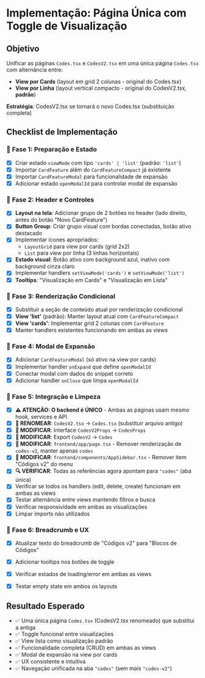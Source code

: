# Implementação: Página Única com Toggle de Visualização

## Objetivo
Unificar as páginas `Codes.tsx` e `CodesV2.tsx` em uma única página `Codes.tsx` com alternância entre:
- **View por Cards** (layout em grid 2 colunas - original do Codes.tsx)
- **View por Linha** (layout vertical compacto - original do CodesV2.tsx, **padrão**)

**Estratégia**: CodesV2.tsx se tornará o novo Codes.tsx (substituição completa)

## Checklist de Implementação

### 🎯 **Fase 1: Preparação e Estado**
- [x] Criar estado `viewMode` com tipo `'cards' | 'list'` (padrão: `'list'`)
- [x] Importar `CardFeature` além do `CardFeatureCompact` já existente
- [x] Importar `CardFeatureModal` para funcionalidade de expansão
- [x] Adicionar estado `openModalId` para controlar modal de expansão

### 🎯 **Fase 2: Header e Controles**
- [x] **Layout na tela**: Adicionar grupo de 2 botões no header (lado direito, antes do botão "Novo CardFeature")
- [x] **Button Group**: Criar grupo visual com bordas conectadas, botão ativo destacado
- [x] Implementar ícones apropriados:
  - `LayoutGrid` para view por cards (grid 2x2)
  - `List` para view por linha (3 linhas horizontais)
- [x] **Estado visual**: Botão ativo com background azul, inativo com background cinza claro
- [x] Implementar handlers `setViewMode('cards')` e `setViewMode('list')`
- [x] **Tooltips**: "Visualização em Cards" e "Visualização em Lista"

### 🎯 **Fase 3: Renderização Condicional**
- [x] Substituir a seção de conteúdo atual por renderização condicional
- [x] **View 'list'** (padrão): Manter layout atual com `CardFeatureCompact`
- [x] **View 'cards'**: Implementar grid 2 colunas com `CardFeature`
- [x] Manter handlers existentes funcionando em ambas as views

### 🎯 **Fase 4: Modal de Expansão**
- [x] Adicionar `CardFeatureModal` (só ativo na view por cards)
- [x] Implementar handler `onExpand` que define `openModalId`
- [x] Conectar modal com dados do snippet correto
- [x] Adicionar handler `onClose` que limpa `openModalId`

### 🎯 **Fase 5: Integração e Limpeza**
- [x] **⚠️ ATENÇÃO: O backend é ÚNICO** - Ambas as páginas usam mesmo hook, services e API
- [x] **🔄 RENOMEAR**: `CodesV2.tsx` → `Codes.tsx` (substituir arquivo antigo)
- [x] **📝 MODIFICAR**: Interface `CodesV2Props` → `CodesProps`
- [x] **📝 MODIFICAR**: Export `CodesV2` → `Codes`
- [x] **📝 MODIFICAR**: `frontend/app/page.tsx` - Remover renderização de `codes-v2`, manter apenas `codes`
- [x] **📝 MODIFICAR**: `frontend/components/AppSidebar.tsx` - Remover item "Códigos v2" do menu
- [x] **🔍 VERIFICAR**: Todas as referências agora apontam para `"codes"` (aba única)
- [x] Verificar se todos os handlers (edit, delete, create) funcionam em ambas as views
- [x] Testar alternância entre views mantendo filtros e busca
- [x] Verificar responsividade em ambas as visualizações
- [x] Limpar imports não utilizados

### 🎯 **Fase 6: Breadcrumb e UX**
- [x] Atualizar texto do breadcrumb de "Códigos v2" para "Blocos de Códigos"
- [x] Adicionar tooltips nos botões de toggle
- [x] Verificar estados de loading/error em ambas as views
- [x] Testar empty state em ambos os layouts


## Resultado Esperado
- ✅ Uma única página `Codes.tsx` (CodesV2.tsx renomeado) que substitui a antiga
- ✅ Toggle funcional entre visualizações
- ✅ View lista como visualização padrão
- ✅ Funcionalidade completa (CRUD) em ambas as views
- ✅ Modal de expansão na view por cards
- ✅ UX consistente e intuitiva
- ✅ Navegação unificada na aba `"codes"` (sem mais `"codes-v2"`) 